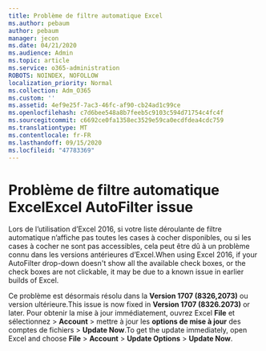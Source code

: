 ```yaml
---
title: Problème de filtre automatique Excel
ms.author: pebaum
author: pebaum
manager: jecon
ms.date: 04/21/2020
ms.audience: Admin
ms.topic: article
ms.service: o365-administration
ROBOTS: NOINDEX, NOFOLLOW
localization_priority: Normal
ms.collection: Adm_O365
ms.custom: ''
ms.assetid: 4ef9e25f-7ac3-46fc-af90-cb24ad1c99ce
ms.openlocfilehash: c7d6bee548a8b7feeb5c9103c594d71754c4fc4f
ms.sourcegitcommit: c6692ce0fa1358ec3529e59ca0ecdfdea4cdc759
ms.translationtype: MT
ms.contentlocale: fr-FR
ms.lasthandoff: 09/15/2020
ms.locfileid: "47783369"
---
```

# <a name="excel-autofilter-issue"></a><span data-ttu-id="f7cee-102">Problème de filtre automatique Excel</span><span class="sxs-lookup"><span data-stu-id="f7cee-102">Excel AutoFilter issue</span></span>

<span data-ttu-id="f7cee-103">Lors de l’utilisation d’Excel 2016, si votre liste déroulante de filtre automatique n’affiche pas toutes les cases à cocher disponibles, ou si les cases à cocher ne sont pas accessibles, cela peut être dû à un problème connu dans les versions antérieures d’Excel.</span><span class="sxs-lookup"><span data-stu-id="f7cee-103">When using Excel 2016, if your AutoFilter drop-down doesn't show all the available check boxes, or the check boxes are not clickable, it may be due to a known issue in earlier builds of Excel.</span></span> 
  
<span data-ttu-id="f7cee-104">Ce problème est désormais résolu dans la **Version 1707 (8326,2073)** ou version ultérieure.</span><span class="sxs-lookup"><span data-stu-id="f7cee-104">This issue is now fixed in **Version 1707 (8326.2073)** or later.</span></span> <span data-ttu-id="f7cee-105">Pour obtenir la mise à jour immédiatement, ouvrez Excel **File** et sélectionnez \> **Account** \> mettre à jour les **options de mise à jour** des comptes de fichiers \> **Update Now**.</span><span class="sxs-lookup"><span data-stu-id="f7cee-105">To get the update immediately, open Excel and choose **File** \> **Account** \> **Update Options** \> **Update Now**.</span></span>
  

